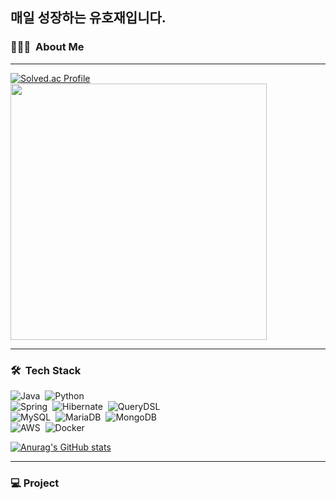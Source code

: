 ## 매일 성장하는 유호재입니다.

<!--

<img alt="Night Coding" src="https://raw.githubusercontent.com/AVS1508/AVS1508/master/assets/Night-Coding.gif" align="right" height='150' />
-->

### 👨🏻‍💻 &nbsp;About Me

<!--
💡 &nbsp;새로운 기술을 배우는 것을 좋아합니다.\
🎓 &nbsp; 열심히 공부하고 있습니다.\
🌱 
✍️
-->

<hr>

[![Solved.ac Profile](http://mazassumnida.wtf/api/v2/generate_badge?boj=ho_0214)](https://solved.ac/ho_0214)
<img src="https://github-readme-stats.vercel.app/api?username=yhj0214&theme=blue-green&show_icons=true" width="410">

<hr>

### 🛠 &nbsp;Tech Stack
![Java](https://img.shields.io/badge/-Java-05122A?style=flat&logo=Java)&nbsp;
![Python](https://img.shields.io/badge/-Python-05122A?style=flat&logo=python)&nbsp;\
![Spring](https://img.shields.io/badge/-Spring-05122A?style=flat&logo=Spring)&nbsp;
![Hibernate](https://img.shields.io/badge/-Hibernate-05122A?style=flat&logo=Hibernate)&nbsp;
![QueryDSL](https://img.shields.io/badge/-QueryDSL-05122A?style=flat&logo=QueryDSL)&nbsp;\
![MySQL](https://img.shields.io/badge/-MySQL-05122A?style=flat&logo=mysql)&nbsp;
![MariaDB](https://img.shields.io/badge/-MariaDB-05122A?style=flat&logo=mariadb)&nbsp;
![MongoDB](https://img.shields.io/badge/-MongoDB-05122A?style=flat&logo=mongodb)&nbsp;\
![AWS](https://img.shields.io/badge/-AWS-05122A?style=flat&logo=amazon-aws)&nbsp;
![Docker](https://img.shields.io/badge/-Docker-05122A?style=flat&logo=docker)&nbsp;

[![Anurag's GitHub stats](https://github-readme-stats.vercel.app/api?username=yhj0214)](https://github.com/yhj0214/github-readme-stats) 
<hr>

### 💻&nbsp;Project

<!--
<details>
  <summary>Rualone</summary>

#### 프로젝트 개요
> https://github.com/yhj0214<br>
> 프로젝트 서비스

#### 맡은 역할
> backend - recipe 엔티티 및 post 엔티티 조회 관련 개발<br>
> infra - AWS 환경 배포 및 자동화

#### 주요 기술
> ![Spring](https://img.shields.io/badge/-Spring-05122A?style=flat&logo=Spring)&nbsp;
> ![Gitlab-CI](https://img.shields.io/badge/-Gitlab_CI-05122A?style=flat&logo=gitlab)&nbsp;
> ![Hibernate](https://img.shields.io/badge/-Hibernate-05122A?style=flat&logo=hibernate)&nbsp;
</details>
-->
<br>

<!--
**yhj0214/yhj0214** is a ✨ _special_ ✨ repository because its `README.md` (this file) appears on your GitHub profile.
hi
Here are some ideas to get you started:

- 🔭 I’m currently working on ...
- 🌱 I’m currently learning ...
- 👯 I’m looking to collaborate on ...
- 🤔 I’m looking for help with ...
- 💬 Ask me about ...
- 📫 How to reach me: ...
- 😄 Pronouns: ...
- ⚡ Fun fact: ...
-->
